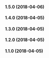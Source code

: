 #### 1.5.0 (2018-04-06)

#### 1.4.0 (2018-04-05)

#### 1.3.0 (2018-04-05)

#### 1.2.0 (2018-04-05)

#### 1.1.0 (2018-04-05)


